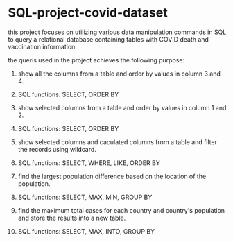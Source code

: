 # SQL-project-covid-dataset

this project focuses on utilizing various data manipulation commands in SQL to query a relational database containing tables with COVID death and vaccination information.

the queris used in the project achieves the following purpose:
1. show all the columns from a table and order by values in column 3 and 4. 
2. SQL functions: SELECT, ORDER BY

3. show selected columns from a table and order by values in column 1 and 2. 
4. SQL functions: SELECT, ORDER BY

5. show selected columns and caculated columns from a table and filter the records using wildcard. 
6. SQL functions: SELECT, WHERE, LIKE, ORDER BY

7. find the largest population difference based on the location of the population. 
8. SQL functions: SELECT, MAX, MIN, GROUP BY

9. find the maximum total cases for each country and country's population and store the results into a new table. 
10. SQL functions: SELECT, MAX, INTO, GROUP BY
